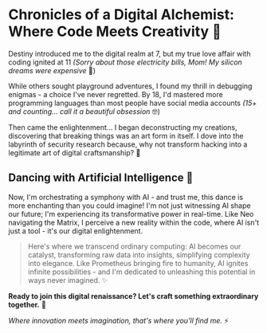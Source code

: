 # Chronicles of a Digital Alchemist: Where Code Meets Creativity 🚀

Destiny introduced me to the digital realm at 7, but my true love affair with coding ignited at 11 _(Sorry about those electricity bills, Mom! My silicon dreams were expensive_ 💸)

While others sought playground adventures, I found my thrill in debugging enigmas - a choice I've never regretted. By 18, I'd mastered more programming languages than most people have social media accounts _(15+ and counting... call it a beautiful obsession_ 🤓)

Then came the enlightenment... I began deconstructing my creations, discovering that breaking things was an art form in itself. I dove into the labyrinth of security research because, why not transform hacking into a legitimate art of digital craftsmanship? 🎯

## Dancing with Artificial Intelligence 🤖

Now, I'm orchestrating a symphony with AI - and trust me, this dance is more enchanting than you could imagine! I'm not just witnessing AI shape our future; I'm experiencing its transformative power in real-time. Like Neo navigating the Matrix, I perceive a new reality within the code, where AI isn't just a tool - it's our digital enlightenment.

> Here's where we transcend ordinary computing: AI becomes our catalyst, transforming raw data into insights, simplifying complexity into elegance. Like Prometheus bringing fire to humanity, AI ignites infinite possibilities - and I'm dedicated to unleashing this potential in ways never imagined. ✨

**Ready to join this digital renaissance? Let's craft something extraordinary together.** 🚀

_Where innovation meets imagination, that's where you'll find me._ ⚡️
